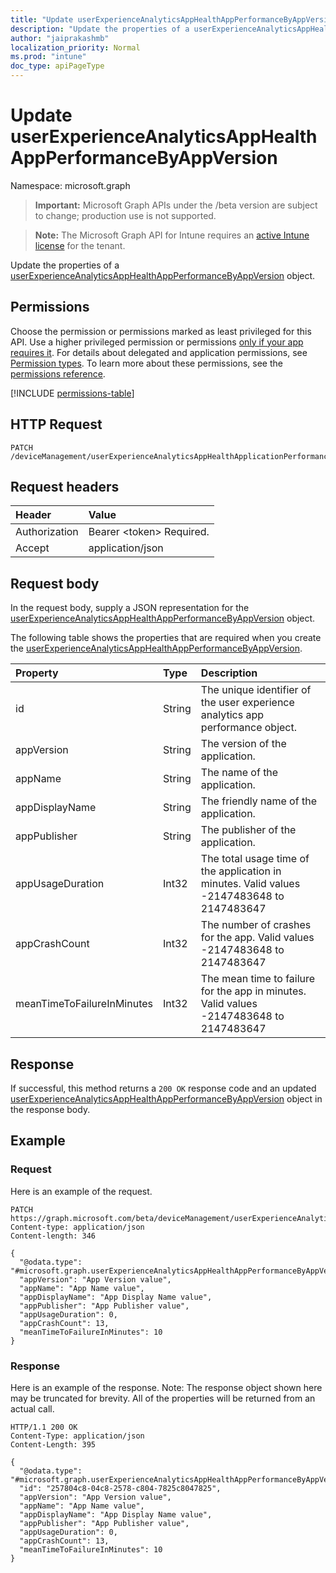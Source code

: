 ```yaml
---
title: "Update userExperienceAnalyticsAppHealthAppPerformanceByAppVersion"
description: "Update the properties of a userExperienceAnalyticsAppHealthAppPerformanceByAppVersion object."
author: "jaiprakashmb"
localization_priority: Normal
ms.prod: "intune"
doc_type: apiPageType
---
```


# Update userExperienceAnalyticsAppHealthAppPerformanceByAppVersion

Namespace: microsoft.graph

> **Important:** Microsoft Graph APIs under the /beta version are subject to change; production use is not supported.

> **Note:** The Microsoft Graph API for Intune requires an [active Intune license](https://go.microsoft.com/fwlink/?linkid=839381) for the tenant.

Update the properties of a [userExperienceAnalyticsAppHealthAppPerformanceByAppVersion](../resources/intune-devices-userexperienceanalyticsapphealthappperformancebyappversion.md) object.

## Permissions
Choose the permission or permissions marked as least privileged for this API. Use a higher privileged permission or permissions [only if your app requires it](/graph/permissions-overview#best-practices-for-using-microsoft-graph-permissions). For details about delegated and application permissions, see [Permission types](/graph/permissions-overview#permission-types). To learn more about these permissions, see the [permissions reference](/graph/permissions-reference).

<!-- { "blockType": "permissions", "name": "intune_devices_userexperienceanalyticsapphealthappperformancebyappversion_update" } -->
[!INCLUDE [permissions-table](../includes/permissions/intune-devices-userexperienceanalyticsapphealthappperformancebyappversion-update-permissions.md)]

## HTTP Request
<!-- {
  "blockType": "ignored"
}
-->
``` http
PATCH /deviceManagement/userExperienceAnalyticsAppHealthApplicationPerformanceByAppVersion/{userExperienceAnalyticsAppHealthAppPerformanceByAppVersionId}
```

## Request headers
|Header|Value|
|:---|:---|
|Authorization|Bearer &lt;token&gt; Required.|
|Accept|application/json|

## Request body
In the request body, supply a JSON representation for the [userExperienceAnalyticsAppHealthAppPerformanceByAppVersion](../resources/intune-devices-userexperienceanalyticsapphealthappperformancebyappversion.md) object.

The following table shows the properties that are required when you create the [userExperienceAnalyticsAppHealthAppPerformanceByAppVersion](../resources/intune-devices-userexperienceanalyticsapphealthappperformancebyappversion.md).

|Property|Type|Description|
|:---|:---|:---|
|id|String|The unique identifier of the user experience analytics app performance object.|
|appVersion|String|The version of the application.|
|appName|String|The name of the application.|
|appDisplayName|String|The friendly name of the application.|
|appPublisher|String|The publisher of the application.|
|appUsageDuration|Int32|The total usage time of the application in minutes. Valid values -2147483648 to 2147483647|
|appCrashCount|Int32|The number of crashes for the app. Valid values -2147483648 to 2147483647|
|meanTimeToFailureInMinutes|Int32|The mean time to failure for the app in minutes. Valid values -2147483648 to 2147483647|



## Response
If successful, this method returns a `200 OK` response code and an updated [userExperienceAnalyticsAppHealthAppPerformanceByAppVersion](../resources/intune-devices-userexperienceanalyticsapphealthappperformancebyappversion.md) object in the response body.

## Example

### Request
Here is an example of the request.
``` http
PATCH https://graph.microsoft.com/beta/deviceManagement/userExperienceAnalyticsAppHealthApplicationPerformanceByAppVersion/{userExperienceAnalyticsAppHealthAppPerformanceByAppVersionId}
Content-type: application/json
Content-length: 346

{
  "@odata.type": "#microsoft.graph.userExperienceAnalyticsAppHealthAppPerformanceByAppVersion",
  "appVersion": "App Version value",
  "appName": "App Name value",
  "appDisplayName": "App Display Name value",
  "appPublisher": "App Publisher value",
  "appUsageDuration": 0,
  "appCrashCount": 13,
  "meanTimeToFailureInMinutes": 10
}
```

### Response
Here is an example of the response. Note: The response object shown here may be truncated for brevity. All of the properties will be returned from an actual call.
``` http
HTTP/1.1 200 OK
Content-Type: application/json
Content-Length: 395

{
  "@odata.type": "#microsoft.graph.userExperienceAnalyticsAppHealthAppPerformanceByAppVersion",
  "id": "257804c8-04c8-2578-c804-7825c8047825",
  "appVersion": "App Version value",
  "appName": "App Name value",
  "appDisplayName": "App Display Name value",
  "appPublisher": "App Publisher value",
  "appUsageDuration": 0,
  "appCrashCount": 13,
  "meanTimeToFailureInMinutes": 10
}
```
